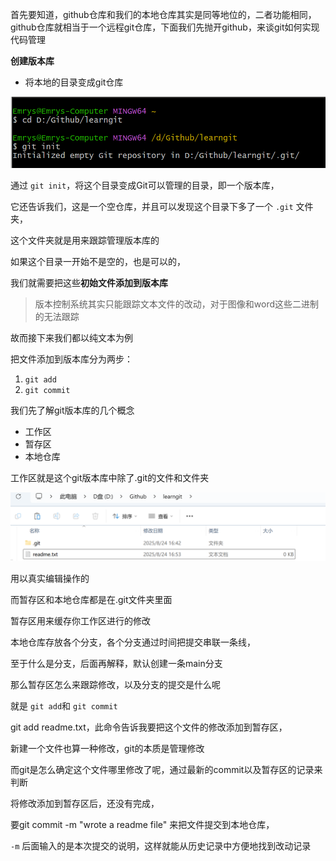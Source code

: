 首先要知道，github仓库和我们的本地仓库其实是同等地位的，二者功能相同，github仓库就相当于一个远程git仓库，下面我们先抛开github，来谈git如何实现代码管理

**创建版本库**

- 将本地的目录变成git仓库

![image-20250824164248582](.pictures/image-20250824164248582.png)

通过 `git init`，将这个目录变成Git可以管理的目录，即一个版本库，

它还告诉我们，这是一个空仓库，并且可以发现这个目录下多了一个 `.git` 文件夹，

这个文件夹就是用来跟踪管理版本库的

如果这个目录一开始不是空的，也是可以的，

我们就需要把这些**初始文件添加到版本库**

> 版本控制系统其实只能跟踪文本文件的改动，对于图像和word这些二进制的无法跟踪

故而接下来我们都以纯文本为例



把文件添加到版本库分为两步：

1. `git add`
2. `git commit`

我们先了解git版本库的几个概念

- 工作区
- 暂存区
- 本地仓库

工作区就是这个git版本库中除了.git的文件和文件夹

![image-20250824170038840](.pictures/image-20250824170038840.png)

用以真实编辑操作的

而暂存区和本地仓库都是在.git文件夹里面

暂存区用来缓存你工作区进行的修改

本地仓库存放各个分支，各个分支通过时间把提交串联一条线，

至于什么是分支，后面再解释，默认创建一条main分支

那么暂存区怎么来跟踪修改，以及分支的提交是什么呢

就是 `git add`和 `git commit`



git add readme.txt，此命令告诉我要把这个文件的修改添加到暂存区，

新建一个文件也算一种修改，git的本质是管理修改

而git是怎么确定这个文件哪里修改了呢，通过最新的commit以及暂存区的记录来判断

将修改添加到暂存区后，还没有完成，

要git commit -m "wrote  a readme file" 来把文件提交到本地仓库，

`-m` 后面输入的是本次提交的说明，这样就能从历史记录中方便地找到改动记录






















